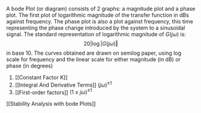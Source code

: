 A bode Plot (or diagram) consists of 2 graphs: a magnitude plot and a phase plot. The first plot of logarithmic magnitude of the transfer function in dBs against frequency. The phase plot is also a plot against frequency, this time representing the phase change introduced by the system to a sinusoidal signal. The standard representation of logarithmic magnitude of $G\left(j\omega\right)$ is:$$20\left|\log\right|G\left(j\omega\right)\Vert$$ in base 10. The curves obtained are drawn on semilog paper, using log scale for frequency and the linear scale for either magnitude (in dB) or phase (in degrees)
1. [[Constant Factor K]]
2. [[Integral And Derivative Terms]] $\left(j\omega\right)^{\pm1}$
3. [[First-order factors]] $\left(1\pm j\omega\right)^{\pm1}$

[[Stability Analysis with bode Plots]]

